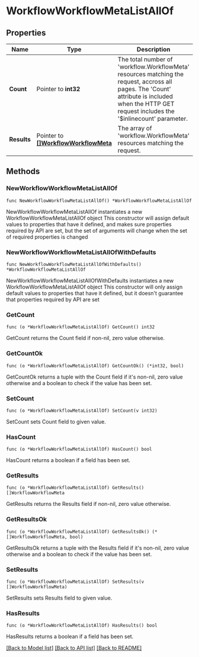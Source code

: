 # WorkflowWorkflowMetaListAllOf

## Properties

Name | Type | Description | Notes
------------ | ------------- | ------------- | -------------
**Count** | Pointer to **int32** | The total number of &#39;workflow.WorkflowMeta&#39; resources matching the request, accross all pages. The &#39;Count&#39; attribute is included when the HTTP GET request includes the &#39;$inlinecount&#39; parameter. | [optional] 
**Results** | Pointer to [**[]WorkflowWorkflowMeta**](workflow.WorkflowMeta.md) | The array of &#39;workflow.WorkflowMeta&#39; resources matching the request. | [optional] 

## Methods

### NewWorkflowWorkflowMetaListAllOf

`func NewWorkflowWorkflowMetaListAllOf() *WorkflowWorkflowMetaListAllOf`

NewWorkflowWorkflowMetaListAllOf instantiates a new WorkflowWorkflowMetaListAllOf object
This constructor will assign default values to properties that have it defined,
and makes sure properties required by API are set, but the set of arguments
will change when the set of required properties is changed

### NewWorkflowWorkflowMetaListAllOfWithDefaults

`func NewWorkflowWorkflowMetaListAllOfWithDefaults() *WorkflowWorkflowMetaListAllOf`

NewWorkflowWorkflowMetaListAllOfWithDefaults instantiates a new WorkflowWorkflowMetaListAllOf object
This constructor will only assign default values to properties that have it defined,
but it doesn't guarantee that properties required by API are set

### GetCount

`func (o *WorkflowWorkflowMetaListAllOf) GetCount() int32`

GetCount returns the Count field if non-nil, zero value otherwise.

### GetCountOk

`func (o *WorkflowWorkflowMetaListAllOf) GetCountOk() (*int32, bool)`

GetCountOk returns a tuple with the Count field if it's non-nil, zero value otherwise
and a boolean to check if the value has been set.

### SetCount

`func (o *WorkflowWorkflowMetaListAllOf) SetCount(v int32)`

SetCount sets Count field to given value.

### HasCount

`func (o *WorkflowWorkflowMetaListAllOf) HasCount() bool`

HasCount returns a boolean if a field has been set.

### GetResults

`func (o *WorkflowWorkflowMetaListAllOf) GetResults() []WorkflowWorkflowMeta`

GetResults returns the Results field if non-nil, zero value otherwise.

### GetResultsOk

`func (o *WorkflowWorkflowMetaListAllOf) GetResultsOk() (*[]WorkflowWorkflowMeta, bool)`

GetResultsOk returns a tuple with the Results field if it's non-nil, zero value otherwise
and a boolean to check if the value has been set.

### SetResults

`func (o *WorkflowWorkflowMetaListAllOf) SetResults(v []WorkflowWorkflowMeta)`

SetResults sets Results field to given value.

### HasResults

`func (o *WorkflowWorkflowMetaListAllOf) HasResults() bool`

HasResults returns a boolean if a field has been set.


[[Back to Model list]](../README.md#documentation-for-models) [[Back to API list]](../README.md#documentation-for-api-endpoints) [[Back to README]](../README.md)


